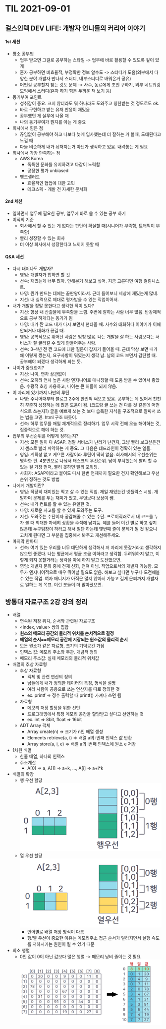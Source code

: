 # TIL 2021-09-01

## 걸스인텍 DEV LIFE: 개발자 언니들의 커리어 이야기

#### 1st 세션

- 평소 공부법
  - 업무 받으면 그걸로 공부하는 스타일 -> 업무에 바로 활용할 수 있도록 깊이 있게
  - 혼자 공부하면 비효율적, 부정확한 정보 알수도 -> 스터디가 도움(외부에서 다양한 분야 개발자 만나서 스터디, 내부스터디로 배워온거 공유)
  - 어떤걸 공부할지 찾는 것도 문제 -> 사수, 동료에게 조언 구하기, 외부 네트워킹 모임에서 스터디(혼자 하기 힘든 두꺼운 책 보기 등)
- 동기부여 포인트
  - 성취감이 중요. 크지 않더라도 뭐 하나라도 도와주고 칭찬받는 것 정도로도 ok.
  - 바로 구현하고 받는 유저 반응이 재밌음
  - 공부했던 게 실무에 나올 때
  - 나의 동기부여가 뭔지를 아는 게 중요
- 회사에서 힘든 점
  - 끊임없이 공부해야 하고 나보다 늦게 입사했는데 더 잘하는 거 볼때, 도태된다고 느낄 때
  - 다들 비슷하게 내가 뒤처지는거 아닌가 생각하고 있음. 내려놓는 게 필요
- 회사에서 가장 만족하는 점
  - AWS Korea
    - 독특한 문화를 유지하려고 다같이 노력함
    - 공정한 평가 unbiased
  - 뱅크샐러드
    - 효율적인 협업에 대한 고민
    - 테크스펙 - 개발 전 자세한 문서화

#### 2nd 세션

- 일하면서 업무에 필요한 공부, 업무에 바로 쓸 수 있는 공부 하기
- 이직의 기준
  - 회사에서 할 수 있는 게 없다는 판단이 확실할 때(시니어가 부족함, 트래픽이 부족함)
  - 빨리 성장할 수 있는 회사
  - 더 이상 회사에서 성장한다고 느끼지 못할 때

#### Q&A 세션

- 다시 태어나도 개발자?
  - 영임: 개발자가 힙하면 할 것
  - 선숙: 재밌는게 너무 많아. 안해본거 해보고 싶어. 지금 고른다면 여행 컬럼니스트.
  - 나영: 뭔가 만드는 데에는 끝판왕이라서. 근데 들어보니 세상에 재밌는게 많네.
  - 지선: 내 실력으로 제대로 평가받을 수 있는 직업이어서.
- 내가 개발을 정말 못한다고 생각한 적이 있다?
  - 지선: 항상 내 산출물에 부족함을 느낌. 주변에 잘하는 사람 너무 많음. 반강제적으로 공부 하게되는 동기가 됨
  - 나영: 내가 짠 코드 내가 다시 보면서 현타올 때. 사수와 대화하다 이야기가 이해 안되거나 대화가 끊길 때.
  - 영임: 공학적으로 뛰어난 사람은 엄청 많음. 나는 개발을 잘 하는 사람보다는 서비스가 잘 굴러갈 수 있게 만들어주는 사람.
  - 선숙: 3-4년 전 짠 코드에 대한 질문이 갑자기 들어올 때. 근데 막상 보면 내가 왜 이렇게 짰는지, 요구사항이 뭐였는지 생각 남. 남의 코드 보면서 감탄할 때. 공부해야 되겠다 생각하게 되는 듯.
- 나이가 중요한지?
  - 지선: 나이, 연차 상관없이
  - 선숙: 오히려 연차 높은 사람 엔지니어로 매니징할 때 도움 받을 수 있어서 좋았음. 수평적 호칭 사용하고, 나이는 큰 허들이 되지 않음.
- 이 자리에 있기까지 나만의 루틴
  - 나영: 주니어때부터 블로그 2주에 한번씩 써오고 있음. 공부하는 데 있어서 천천히 꾸준히 성장하는 데 많은 도움이 됨. (코드랑 글 쓰는 건 다를 것 같은데 어떤 식으로 쓰는지?) 글을 예쁘게 쓰는 것 보다 습득한 지식을 구조적으로 잘짜서 쓰는 법을 고민. html 구조 짜듯이.
  - 선숙: 하루 업무를 매일 체계적으로 정리하기. 업무 시작 전에 오늘 해야하는 것, 집중적으로 해야 하는 것.
- 업무의 우선순위를 어떻게 정하는지?
  - 지선: 모든 일이 다 ASAP. 정말 서비스가 난리가 난건지, 그냥 빨리 보고싶은건지 센스로 빨리 파악하는 게 중요. 그 다음은 데드라인이 정확히 있는 일들.
  - 영임: 계획성 없고 게으른 사람이라 루틴이 딱히 없음. 회사에서의 우선순위는 명확한 편. 4분면으로 나눠서 태스크의 우선순위. 남이 부탁했는데 빨리 할 수 있는 걸 가장 먼저, 빨리 못하면 빨리 포워딩.
  - 사회자: ASAP이라고 붙여도 다시 한번 언제까지 필요한 건지 확인해보고 우선순위 정하는 것도 방법
- 나에게 개발이란?
  - 영임: 적당히 재미있는 먹고 살 수 있는 직업. 재일 재밌는건 넷플릭스 시청. 개발하며 문제를 푸는 재미가 있고, 무엇보다 보상이 쎔.
  - 선숙: 내가 컨트롤 할 수 있는 유일한 것.
  - 나영: 새로운 사고를 할 수 있게 도와주는 도구.
  - 지선: 도와주는 수단이자 공감해줄 수 있는 수단. 프로이직러로서 내 코드를 누가 볼 때 최대한 자세히 상황을 주석에 남겨둠. 예를 들어 이건 별로 하고 싶지 않은데 누구팀장이 하라고 해서 일단 하는데 몇번째 줄이 문제가 될 것 같으니 고치게 된다면 그 부분을 집중해서 봐주고 개선해주세요.
- 마지막 한마디
  - 선숙: 여기 있는 우리를 너무 대단하게 생각해서 저 자리에 못갈거라고 생각하지 않으면 좋겠다. 나는 평균에서 평균 조금 이하라고 생각함. 두려워하지 말고, 이렇게 되지 못할거라는 생각을 아예 하지 말고 도전했으면.
  - 영임: 개발자 문화 중에 천재 신화, 전혀 아님. 직업으로서의 개발자 가능함. 모두가 엔지니어적으로 매우 뛰어날 필요도 없음. 해보고 싶다면 누구나 도전해볼 수 있는 직업. 여자 매니저가 아직은 많지 않아서 가능고 길게 은퇴까지 개발자로 일하는 게 목표. 이런 분들이 더 많아졌으면.

## 방통대 자료구조 2강 강의 정리

- 배열
  - 연속된 저장 위치, 순서와 관련된 자료구조
  - <index, value> 쌍의 집합
  - **원소의 메모리 공간의 물리적 위치를 순서적으로 결정**
  - **배열의 순서==메모리 공간에 저장되는 원소값의 물리적 순서**
  - 모든 원소가 같은 자료형, 크기의 기억공간 가짐
  - 인덱스 값: 메모리 주소와 무관. 개념적 정의
  - 메모리 주소값: 실제 메모리의 물리적 위치값
- 배열의 추상 자료형
  - 추상 자료형
    - 객체 및 관련 연산의 정의
    - 남들에게 내가 정의한 데이터의 특징, 형식을 설명
    - 여러 사람이 공용으로 쓰는 연산자를 따로 정의한 것
    - ex. printf => 정수 출력할 때 printf() 가져다 쓰면 됨
  - 자료형
    - 메모리 저장 할당을 위한 선언
    - 프로그래밍에서 특정 메모리 공간을 할당받고 싶다고 선언하는 것
    - ex. int => 8bit, float => 16bit
  - ADT Array 객체
    - Array create(n) => 크기가 n인 배열 생성
    - Elements retrieve(a, i) => 배열 a의 i번째 인덱스 값 반환
    - Array store(a, i, e) => 배열 a의 i번째 인덱스에 원소 e 저장
- 1차원 배열
  - 한줄 배열, 하나의 인덱스
  - 주소계산
    - A[0] => a, A[1] => a+k, ..., A[i] => a+i\*k
- 배열의 확장
  - 행 우선 할당
    ![row-major](../images/2021-09/row-major.png)
  - 열 우선 할당
    ![column-major](../images/2021-09/column-major.png)
    - 언어별로 배열 저장 방식이 다름
    - 행/열 우선이 중요한 이유는 메모리주소 접근 순서가 달라지면서 실행 속도를 저하시키는 원인이 될 수 있기 때문
- 희소 행렬
  - 0인 값이 0이 아닌 값보다 많은 행렬 -> 메모리 낭비 줄이는 것 필요
    ![sparse matrix](../images/2021-09/sparse-matrix.png)
